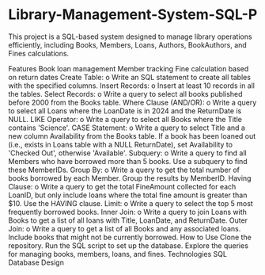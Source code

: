 # Library-Management-System-SQL-P
This project is a SQL-based system designed to manage library operations efficiently, including Books, Members, Loans, Authors, BookAuthors, and Fines calculations.

Features
Book loan management
Member tracking
Fine calculation based on return dates
Create Table: o Write an SQL statement to create all tables with the specified columns.
Insert Records: o Insert at least 10 records in all the tables.
Select Records: o Write a query to select all books published before 2000 from the Books table.
Where Clause (AND/OR): o Write a query to select all Loans where the LoanDate is in 2024 and the ReturnDate is NULL.
LIKE Operator: o Write a query to select all Books where the Title contains 'Science'.
CASE Statement: o Write a query to select Title and a new column Availability from the Books table. If a book has been loaned out (i.e., exists in Loans table with a NULL ReturnDate), set Availability to 'Checked Out', otherwise 'Available'.
Subquery: o Write a query to find all Members who have borrowed more than 5 books. Use a subquery to find these MemberIDs.
Group By: o Write a query to get the total number of books borrowed by each Member. Group the results by MemberID.
Having Clause: o Write a query to get the total FineAmount collected for each LoanID, but only include loans where the total fine amount is greater than $10. Use the HAVING clause.
Limit: o Write a query to select the top 5 most frequently borrowed books.
Inner Join: o Write a query to join Loans with Books to get a list of all loans with Title, LoanDate, and ReturnDate.
Outer Join: o Write a query to get a list of all Books and any associated loans. Include books that might not be currently borrowed.
How to Use
Clone the repository.
Run the SQL script to set up the database.
Explore the queries for managing books, members, loans, and fines.
Technologies
SQL
Database Design
